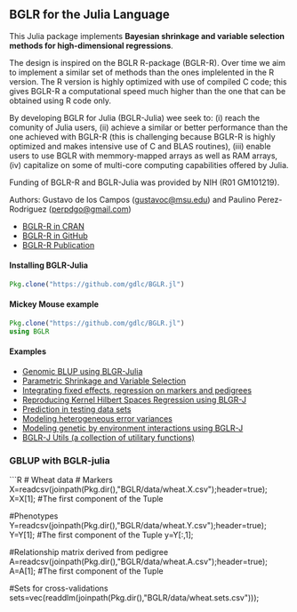 ## BGLR for the Julia Language

This Julia package implements **Bayesian shrinkage and variable selection methods for high-dimensional regressions**.

The design is inspired on the BGLR R-package (BGLR-R). Over time we aim to implement a similar set of methods than the ones implelented in the R version. The R version is highly optimized with use of compiled C code; this gives BGLR-R a computational speed much higher than the one that can be obtained using R code only. 

By developing BGLR for Julia (BGLR-Julia) wee seek to: (i) reach the comunity of Julia users, (ii) achieve a similar or better performance than the one achieved with BGLR-R (this is challenging because BGLR-R is highly optimized and makes intensive use of C and BLAS routines), (iii) enable users to use BGLR with memmory-mapped arrays as well as RAM arrays, (iv) capitalize on some of multi-core computing capabilities offered by Julia.

Funding of BGLR-R and BGLR-Julia was provided by NIH (R01 GM101219).

Authors:  Gustavo de los Campos (gustavoc@msu.edu) and Paulino Perez-Rodriguez (perpdgo@gmail.com)

- [BGLR-R in CRAN](https://cran.r-project.org/web/packages/BGLR/index.html)  
- [BGLR-R in GitHub](https://github.com/gdlc/BGLR-R)
- [BGLR-R Publication](http://www.genetics.org/content/early/2014/07/06/genetics.114.164442)


#### Installing BGLR-Julia

```Julia
Pkg.clone("https://github.com/gdlc/BGLR.jl")
```

#### Mickey Mouse example
```Julia
Pkg.clone("https://github.com/gdlc/BGLR.jl")
using BGLR


```

#### Examples
  * [Genomic BLUP using BLGR-Julia](<div id="GBLUP" />)
  * [Parametric Shrinkage and Variable Selection]()
  * [Integrating fixed effects, regression on markers and pedigrees]()
  * [Reproducing Kernel Hilbert Spaces Regression using BLGR-J]()
  * [Prediction in testing data sets]()
  * [Modeling heterogeneous error variances]()
  * [Modeling genetic by environment interactions using BGLR-J]()
  * [BGLR-J Utils (a collection of utilitary functions)]()
  


### GBLUP with BGLR-julia
<div id="GBLUP" />
```R
# Wheat data
# Markers
 X=readcsv(joinpath(Pkg.dir(),"BGLR/data/wheat.X.csv");header=true);
 X=X[1];  #The first component of the Tuple

#Phenotypes
 Y=readcsv(joinpath(Pkg.dir(),"BGLR/data/wheat.Y.csv");header=true);
 Y=Y[1]; #The first component of the Tuple
 y=Y[:,1];

#Relationship matrix derived from pedigree
 A=readcsv(joinpath(Pkg.dir(),"BGLR/data/wheat.A.csv");header=true);
 A=A[1]; #The first component of the Tuple

#Sets for cross-validations
 sets=vec(readdlm(joinpath(Pkg.dir(),"BGLR/data/wheat.sets.csv")));

```



